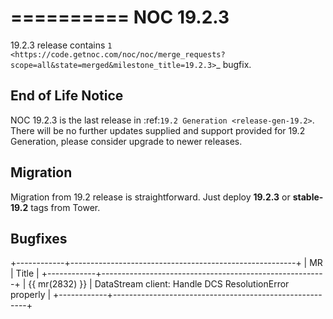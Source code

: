 

==========
NOC 19.2.3
==========

19.2.3 release contains `1 <https://code.getnoc.com/noc/noc/merge_requests?scope=all&state=merged&milestone_title=19.2.3>`_ bugfix.

End of Life Notice
------------------
NOC 19.2.3 is the last release in :ref:`19.2 Generation <release-gen-19.2>`.
There will be no further updates supplied and support provided
for 19.2 Generation, please consider upgrade to newer releases.

Migration
---------

Migration from 19.2 release is straightforward. Just deploy **19.2.3** or **stable-19.2** tags from Tower.


Bugfixes
--------

+------------+--------------------------------------------------------+
| MR         | Title                                                  |
+------------+--------------------------------------------------------+
| {{ mr(2832) }} | DataStream client: Handle DCS ResolutionError properly |
+------------+--------------------------------------------------------+
